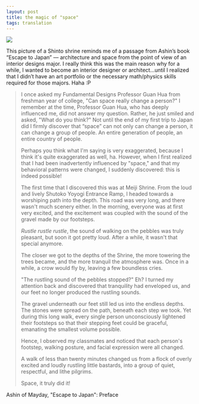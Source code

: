 ```yaml
---
layout: post
title: the magic of "space"
tags: translation
---
```


<a href="http://www.flickr.com/photos/sparklingworld/6881348854/" target="_blank">
  <img class="img-responsive img-rounded" src="http://4.bp.blogspot.com/-gY4tKEjFtac/T4KLl2h8gwI/AAAAAAAAAY8/PRI8vXa_nxI/s1600/shinto.jpg">
</a>

This picture of a Shinto shrine reminds me of a passage from Ashin’s book “Escape to Japan” — architecture and space from the point of view of an interior designs major. I really think this was the main reason why for a while, I wanted to become an interior designer or architect…until I realized that I didn’t have an art portfolio or the necessary math/physics skills required for those majors. Haha :P

<!-- more -->

>I once asked my Fundamental Designs Professor Guan Hua from freshman year of college, "Can space really change a person?" I remember at the time, Professor Guan Hua, who has deeply influenced me, did not answer my question. Rather, he just smiled and asked, "What do you think?" Not until the end of my first trip to Japan did I firmly discover that “space” can not only can change a person, it can change a group of people. An entire generation of people, an entire country of people.
>
>Perhaps you think what I'm saying is very exaggerated, because I think it's quite exaggerated as well, ha. However, when I first realized that I had been inadvertently influenced by "space," and that my behavioral patterns were changed, I suddenly discovered: this is indeed possible!
>
>The first time that I discovered this was at Meiji Shrine. From the loud and lively Shutoko Yoyogi Entrance Ramp, I headed towards a worshiping path into the depth. This road was very long, and there wasn't much scenery either. In the morning, everyone was at first very excited, and the excitement was coupled with the sound of the gravel made by our footsteps.
>
>*Rustle rustle rustle*, the sound of walking on the pebbles was truly pleasant, but soon it got pretty loud. After a while, it wasn't that special anymore.
>
>The closer we got to the depths of the Shrine, the more towering the trees became, and the more tranquil the atmosphere was. Once in a while, a crow would fly by, leaving a few boundless cries.
>
>"The rustling sound of the pebbles stopped?" Eh? I turned my attention back and discovered that tranquility had enveloped us, and our feet no longer produced the rustling sounds.
>
>The gravel underneath our feet still led us into the endless depths. The stones were spread on the path, beneath each step we took. Yet during this long walk, every single person unconsciously lightened their footsteps so that their stepping feet could be graceful, emanating the smallest volume possible.
>
>Hence, I observed my classmates and noticed that each person's footstep, walking posture, and facial expression were all changed.
>
>A walk of less than twenty minutes changed us from a flock of overly excited and loudly rustling little bastards, into a group of quiet, respectful, and lithe pilgrims.
>
>Space, it truly did it!

Ashin of Mayday, "Escape to Japan": Preface
